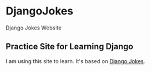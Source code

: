 # DjangoJokes
Django Jokes Website
## Practice Site for Learning Django
I am using this site to learn. It's based on 
[Django Jokes](https://www.djangojokes.com).
